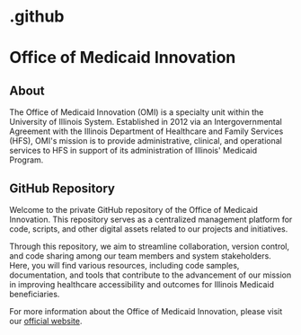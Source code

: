 # .github
# Office of Medicaid Innovation

## About

The Office of Medicaid Innovation (OMI) is a specialty unit within the University of Illinois System. Established in 2012 via an Intergovernmental Agreement with the Illinois Department of Healthcare and Family Services (HFS), OMI's mission is to provide administrative, clinical, and operational services to HFS in support of its administration of Illinois' Medicaid Program.

## GitHub Repository

Welcome to the private GitHub repository of the Office of Medicaid Innovation. This repository serves as a centralized management platform for code, scripts, and other digital assets related to our projects and initiatives.

Through this repository, we aim to streamline collaboration, version control, and code sharing among our team members and system stakeholders. Here, you will find various resources, including code samples, documentation, and tools that contribute to the advancement of our mission in improving healthcare accessibility and outcomes for Illinois Medicaid beneficiaries.

For more information about the Office of Medicaid Innovation, please visit our [official website]([[https://www.example.com](https://www.uillinois.edu/omi)]([https://www.uillinois.edu/omi](https://www.uillinois.edu/omi)https://www.uillinois.edu/omi)).
